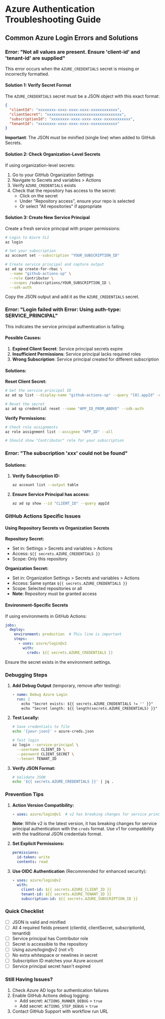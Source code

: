 # Azure Authentication Troubleshooting Guide

## Common Azure Login Errors and Solutions

### Error: "Not all values are present. Ensure 'client-id' and 'tenant-id' are supplied"

This error occurs when the `AZURE_CREDENTIALS` secret is missing or incorrectly formatted.

#### Solution 1: Verify Secret Format

The `AZURE_CREDENTIALS` secret must be a JSON object with this exact format:

```json
{
  "clientId": "xxxxxxxx-xxxx-xxxx-xxxx-xxxxxxxxxxxx",
  "clientSecret": "xxxxxxxxxxxxxxxxxxxxxxxxxxxxxxxxxx",
  "subscriptionId": "xxxxxxxx-xxxx-xxxx-xxxx-xxxxxxxxxxxx",
  "tenantId": "xxxxxxxx-xxxx-xxxx-xxxx-xxxxxxxxxxxx"
}
```

**Important**: The JSON must be minified (single line) when added to GitHub Secrets.

#### Solution 2: Check Organization-Level Secrets

If using organization-level secrets:

1. Go to your GitHub Organization Settings
2. Navigate to Secrets and variables > Actions
3. Verify `AZURE_CREDENTIALS` exists
4. Check that the repository has access to the secret:
   - Click on the secret
   - Under "Repository access", ensure your repo is selected
   - Or select "All repositories" if appropriate

#### Solution 3: Create New Service Principal

Create a fresh service principal with proper permissions:

```bash
# Login to Azure CLI
az login

# Set your subscription
az account set --subscription "YOUR_SUBSCRIPTION_ID"

# Create service principal and capture output
az ad sp create-for-rbac \
  --name "github-actions-sp" \
  --role Contributor \
  --scopes /subscriptions/YOUR_SUBSCRIPTION_ID \
  --sdk-auth
```

Copy the JSON output and add it as the `AZURE_CREDENTIALS` secret.

### Error: "Login failed with Error: Using auth-type: SERVICE_PRINCIPAL"

This indicates the service principal authentication is failing.

#### Possible Causes:

1. **Expired Client Secret**: Service principal secrets expire
2. **Insufficient Permissions**: Service principal lacks required roles
3. **Wrong Subscription**: Service principal created for different subscription

#### Solutions:

**Reset Client Secret:**
```bash
# Get the service principal ID
az ad sp list --display-name "github-actions-sp" --query "[0].appId" -o tsv

# Reset the secret
az ad sp credential reset --name "APP_ID_FROM_ABOVE" --sdk-auth
```

**Verify Permissions:**
```bash
# Check role assignments
az role assignment list --assignee "APP_ID" --all

# Should show "Contributor" role for your subscription
```

### Error: "The subscription 'xxx' could not be found"

#### Solutions:

1. **Verify Subscription ID:**
   ```bash
   az account list --output table
   ```

2. **Ensure Service Principal has access:**
   ```bash
   az ad sp show --id "CLIENT_ID" --query appId
   ```

### GitHub Actions Specific Issues

#### Using Repository Secrets vs Organization Secrets

**Repository Secret:**
- Set in: Settings > Secrets and variables > Actions
- Access: `${{ secrets.AZURE_CREDENTIALS }}`
- Scope: Only this repository

**Organization Secret:**
- Set in: Organization Settings > Secrets and variables > Actions
- Access: Same syntax `${{ secrets.AZURE_CREDENTIALS }}`
- Scope: Selected repositories or all
- **Note**: Repository must be granted access

#### Environment-Specific Secrets

If using environments in GitHub Actions:

```yaml
jobs:
  deploy:
    environment: production  # This line is important
    steps:
      - uses: azure/login@v2
        with:
          creds: ${{ secrets.AZURE_CREDENTIALS }}
```

Ensure the secret exists in the environment settings.

### Debugging Steps

1. **Add Debug Output** (temporary, remove after testing):
   ```yaml
   - name: Debug Azure Login
     run: |
       echo "Secret exists: ${{ secrets.AZURE_CREDENTIALS != '' }}"
       echo "Secret length: ${{ length(secrets.AZURE_CREDENTIALS) }}"
   ```

2. **Test Locally:**
   ```bash
   # Save credentials to file
   echo '{your-json}' > azure-creds.json
   
   # Test login
   az login --service-principal \
     --username CLIENT_ID \
     --password CLIENT_SECRET \
     --tenant TENANT_ID
   ```

3. **Verify JSON Format:**
   ```bash
   # Validate JSON
   echo '${{ secrets.AZURE_CREDENTIALS }}' | jq .
   ```

### Prevention Tips

1. **Action Version Compatibility:**
   ```yaml
   - uses: azure/login@v1  # v2 has breaking changes for service principal auth
   ```
   
   **Note**: While v2 is the latest version, it has breaking changes for service principal authentication with the `creds` format. Use v1 for compatibility with the traditional JSON credentials format.

2. **Set Explicit Permissions:**
   ```yaml
   permissions:
     id-token: write
     contents: read
   ```

3. **Use OIDC Authentication** (Recommended for enhanced security):
   ```yaml
   - uses: azure/login@v2
     with:
       client-id: ${{ secrets.AZURE_CLIENT_ID }}
       tenant-id: ${{ secrets.AZURE_TENANT_ID }}
       subscription-id: ${{ secrets.AZURE_SUBSCRIPTION_ID }}
   ```

### Quick Checklist

- [ ] JSON is valid and minified
- [ ] All 4 required fields present (clientId, clientSecret, subscriptionId, tenantId)
- [ ] Service principal has Contributor role
- [ ] Secret is accessible to the repository
- [ ] Using azure/login@v2 (not v1)
- [ ] No extra whitespace or newlines in secret
- [ ] Subscription ID matches your Azure account
- [ ] Service principal secret hasn't expired

### Still Having Issues?

1. Check Azure AD logs for authentication failures
2. Enable GitHub Actions debug logging:
   - Add secret: `ACTIONS_RUNNER_DEBUG` = `true`
   - Add secret: `ACTIONS_STEP_DEBUG` = `true`
3. Contact GitHub Support with workflow run URL
